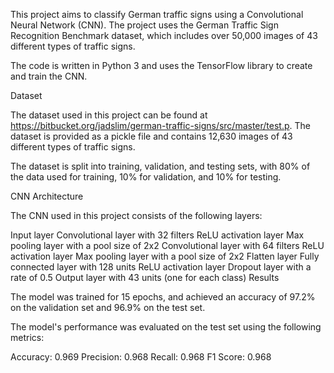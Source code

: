 This project aims to classify German traffic signs using a Convolutional Neural Network (CNN). The project uses the German Traffic Sign Recognition Benchmark dataset, which includes over 50,000 images of 43 different types of traffic signs.

The code is written in Python 3 and uses the TensorFlow library to create and train the CNN.

Dataset

The dataset used in this project can be found at https://bitbucket.org/jadslim/german-traffic-signs/src/master/test.p. The dataset is provided as a pickle file and contains 12,630 images of 43 different types of traffic signs.

The dataset is split into training, validation, and testing sets, with 80% of the data used for training, 10% for validation, and 10% for testing.

CNN Architecture

The CNN used in this project consists of the following layers:

Input layer
Convolutional layer with 32 filters
ReLU activation layer
Max pooling layer with a pool size of 2x2
Convolutional layer with 64 filters
ReLU activation layer
Max pooling layer with a pool size of 2x2
Flatten layer
Fully connected layer with 128 units
ReLU activation layer
Dropout layer with a rate of 0.5
Output layer with 43 units (one for each class)
Results

The model was trained for 15 epochs, and achieved an accuracy of 97.2% on the validation set and 96.9% on the test set.

The model's performance was evaluated on the test set using the following metrics:

Accuracy: 0.969
Precision: 0.968
Recall: 0.968
F1 Score: 0.968
